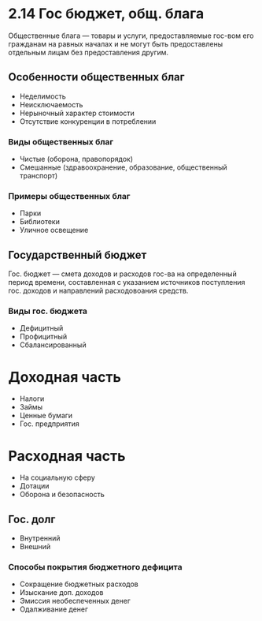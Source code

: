 # 2.14 Гос бюджет, общ. блага

Общественные блага — товары и услуги, предоставляемые гос-вом его гражданам на равных началах и не могут быть предоставлены отдельным лицам без предоставления другим.

## Особенности общественных благ

- Неделимость
- Неисключаемость
- Нерыночный характер стоимости
- Отсутствие конкуренции в потреблении

### Виды общественных благ

- Чистые (оборона, правопорядок)
- Смешанные (здравоохранение, образование, общественный транспорт)

### Примеры общественных благ

- Парки
- Библиотеки
- Уличное освещение

## Государственный бюджет

Гос. бюджет — смета доходов и расходов гос-ва на определенный период времени, составленная с указанием источников поступления гос. доходов и направлений расходовоания средств.

### Виды гос. бюджета

- Дефицитный
- Профицитный
- Сбалансированный

# Доходная часть

- Налоги
- Займы
- Ценные бумаги
- Гос. предприятия

# Расходная часть

- На социальную сферу
- Дотации
- Оборона и безопасность

## Гос. долг

- Внутренний
- Внешний

### Способы покрытия бюджетного дефицита

- Сокращение бюджетных расходов
- Изыскание доп. доходов
- Эмиссия необеспеченных денег
- Одалживание денег
